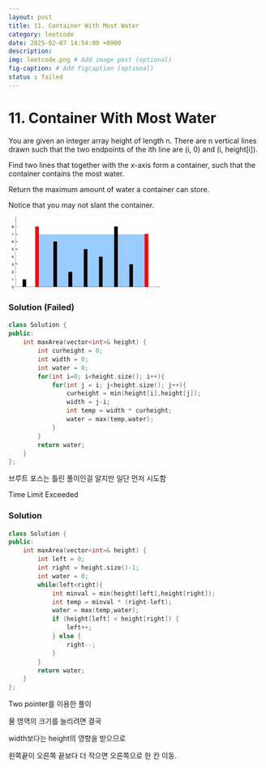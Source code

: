 ```yaml
---
layout: post
title: 11. Container With Most Water
category: leetcode
date: 2025-02-07 14:54:00 +0900
description: 
img: leetcode.png # Add image post (optional)
fig-caption: # Add figcaption (optional)
status : failed
---
```



# 11. Container With Most Water

You are given an integer array height of length n. There are n vertical lines drawn such that the two endpoints of the ith line are (i, 0) and (i, height[i]).

Find two lines that together with the x-axis form a container, such that the container contains the most water.

Return the maximum amount of water a container can store.

Notice that you may not slant the container.

<img src="../imgs/Container With Most Water.jpg" alt="Container With Most Water" width="300"/>


### Solution (Failed)
```cpp
class Solution {
public:
    int maxArea(vector<int>& height) {
        int curheight = 0;
        int width = 0;
        int water = 0;
        for(int i=0; i<height.size(); i++){
            for(int j = i; j<height.size(); j++){
                curheight = min(height[i],height[j]);
                width = j-i;
                int temp = width * curheight;
                water = max(temp,water);
            }
        }
        return water;
    }
};
```
브루트 포스는 틀린 풀이인걸 알지만 일단 먼저 시도함

Time Limit Exceeded


### Solution
```cpp
class Solution {
public:
    int maxArea(vector<int>& height) {
        int left = 0;
        int right = height.size()-1;
        int water = 0;
        while(left<right){
            int minval = min(height[left],height[right]);
            int temp = minval * (right-left);
            water = max(temp,water);
            if (height[left] < height[right]) {
                left++; 
            } else {
                right--; 
            }
        }
        return water;
    }
};
```

Two pointer를 이용한 풀이

물 영역의 크기를 늘리려면 결국

width보다는 height의 영향을 받으므로 

왼쪽끝이 오른쪽 끝보다 더 작으면 오른쪽으로 한 칸 이동.


